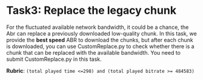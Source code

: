 # Task3: Replace the legacy chunk
For the fluctuated available network bandwidth, it could be a chance, the Abr can replace a previously downloaded low-quality chunk. In this task, we provide the **best speed** ABR to download the chunks, but after each chunk is downloaded, you can use CustomReplace.py to check whether there is a chunk that can be replaced with the available bandwidth. You need to submit CustomReplace.py in this task.

**Rubric**: `(total played time <=298) and (total played bitrate >= 484583)`

